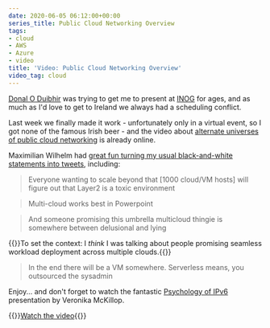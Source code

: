 ```yaml
---
date: 2020-06-05 06:12:00+00:00
series_title: Public Cloud Networking Overview
tags:
- cloud
- AWS
- Azure
- video
title: 'Video: Public Cloud Networking Overview'
video_tag: cloud
---
```

[Donal O Duibhir](https://www.linkedin.com/in/podomere/) was trying to get me to present at [INOG](https://inog.net/) for ages, and as much as I'd love to get to Ireland we always had a scheduling conflict.

Last week we finally made it work - unfortunately only in a virtual event, so I got none of the famous Irish beer - and the video about [alternate universes of public cloud networking](https://www.youtube.com/watch?v=p8mQEOvRNmE&feature=youtu.be) is already online.

Maximilian Wilhelm had [great fun turning my usual black-and-white statements into tweets](https://twitter.com/BarbarossaTM/status/1266402109274062849), including:
<!--more-->
> Everyone wanting to scale beyond that [1000 cloud/VM hosts] will figure out that Layer2 is a toxic environment

> Multi-cloud works best in Powerpoint

> And someone promising this umbrella multicloud thingie is somewhere between delusional and lying

{{<note info>}}To set the context: I _think_ I was talking about people promising seamless workload deployment across multiple clouds.{{</note>}}

> In the end there will be a VM somewhere. Serverless means, you outsourced the sysadmin

Enjoy... and don't forget to watch the fantastic [Psychology of IPv6](https://www.youtube.com/watch?v=KDy-lwtMn-I&feature=youtu.be) presentation by Veronika McKillop.

{{<jump>}}[Watch the video](https://www.youtube.com/watch?v=p8mQEOvRNmE&feature=youtu.be){{</jump>}}

